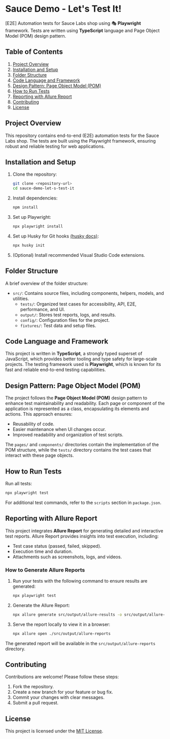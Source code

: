 # Sauce Demo - Let's Test It!

[E2E] Automation tests for Sauce Labs shop using 🎭 **Playwright** framework.
Tests are written using **TypeScript** language and Page Object Model (POM) design pattern.

## Table of Contents

1. [Project Overview](#project-overview)
2. [Installation and Setup](#installation-and-setup)
3. [Folder Structure](#folder-structure)
4. [Code Language and Framework](#code-language-and-framework)
5. [Design Pattern: Page Object Model (POM)](#design-pattern-page-object-model-pom)
6. [How to Run Tests](#how-to-run-tests)
7. [Reporting with Allure Report](#reporting-with-allure-report)
8. [Contributing](#contributing)
9. [License](#license)

## Project Overview

This repository contains end-to-end (E2E) automation tests for the Sauce Labs shop. The tests are built using the Playwright framework, ensuring robust and reliable testing for web applications.

## Installation and Setup

1. Clone the repository:
   ```bash
   git clone <repository-url>
   cd sauce-demo-let-s-test-it
   ```
2. Install dependencies:
   ```bash
   npm install
   ```
3. Set up Playwright:
   ```bash
   npx playwright install
   ```
4. Set up Husky for Git hooks [(husky docs)](https://typicode.github.io/husky/get-started.html):
   ```bash
   npx husky init
   ```
5. (Optional) Install recommended Visual Studio Code extensions.

## Folder Structure

A brief overview of the folder structure:

- `src/`: Contains source files, including components, helpers, models, and utilities.
  - `tests/`: Organized test cases for accessibility, API, E2E, performance, and UI.
  - `output/`: Stores test reports, logs, and results.
  - `config/`: Configuration files for the project.
  - `fixtures/`: Test data and setup files.

## Code Language and Framework

This project is written in **TypeScript**, a strongly typed superset of JavaScript, which provides better tooling and type safety for large-scale projects. The testing framework used is **Playwright**, which is known for its fast and reliable end-to-end testing capabilities.

## Design Pattern: Page Object Model (POM)

The project follows the **Page Object Model (POM)** design pattern to enhance test maintainability and readability. Each page or component of the application is represented as a class, encapsulating its elements and actions. This approach ensures:

- Reusability of code.
- Easier maintenance when UI changes occur.
- Improved readability and organization of test scripts.

The `pages/` and `components/` directories contain the implementation of the POM structure, while the `tests/` directory contains the test cases that interact with these page objects.

## How to Run Tests

Run all tests:

```bash
npx playwright test
```

For additional test commands, refer to the `scripts` section in `package.json`.

## Reporting with Allure Report

This project integrates **Allure Report** for generating detailed and interactive test reports. Allure Report provides insights into test execution, including:

- Test case status (passed, failed, skipped).
- Execution time and duration.
- Attachments such as screenshots, logs, and videos.

### How to Generate Allure Reports

1. Run your tests with the following command to ensure results are generated:
   ```bash
   npx playwright test
   ```
2. Generate the Allure Report:
   ```bash
   npx allure generate src/output/allure-results -o src/output/allure-reports --clean
   ```
3. Serve the report locally to view it in a browser:
   ```bash
   npx allure open ./src/output/allure-reports
   ```

The generated report will be available in the `src/output/allure-reports` directory.

## Contributing

Contributions are welcome! Please follow these steps:

1. Fork the repository.
2. Create a new branch for your feature or bug fix.
3. Commit your changes with clear messages.
4. Submit a pull request.

## License

This project is licensed under the [MIT License](LICENSE).
